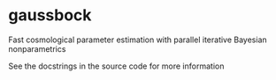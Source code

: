# gaussbock
Fast cosmological parameter estimation with parallel iterative Bayesian nonparametrics

See the docstrings in the source code for more information

